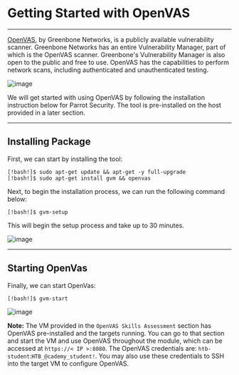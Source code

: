 # Getting Started with OpenVAS

---

[OpenVAS](https://openvas.org/), by Greenbone Networks, is a publicly available vulnerability scanner. Greenbone Networks has an entire Vulnerability Manager, part of which is the OpenVAS scanner. Greenbone's Vulnerability Manager is also open to the public and free to use. OpenVAS has the capabilities to perform network scans, including authenticated and unauthenticated testing.

![image](https://academy.hackthebox.com/storage/modules/108/openvas/Greenbone_Security_Assistant.png)

We will get started with using OpenVAS by following the installation instruction below for Parrot Security. The tool is pre-installed on the host provided in a later section.

---

## Installing Package

First, we can start by installing the tool:

```shell-session
[!bash!]$ sudo apt-get update && apt-get -y full-upgrade
[!bash!]$ sudo apt-get install gvm && openvas
```

Next, to begin the installation process, we can run the following command below:

```shell-session
[!bash!]$ gvm-setup
```

This will begin the setup process and take up to 30 minutes.

![image](https://academy.hackthebox.com/storage/modules/108/openvas/gvmsetup.png)

---

## Starting OpenVas

Finally, we can start OpenVas:

```shell-session
[!bash!]$ gvm-start
```

![image](https://academy.hackthebox.com/storage/modules/108/openvas/gvmstart.png)

**Note:** The VM provided in the `OpenVAS Skills Assessment` section has OpenVAS pre-installed and the targets running. You can go to that section and start the VM and use OpenVAS throughout the module, which can be accessed at `https://< IP >:8080`. The OpenVAS credentials are: `htb-student`:`HTB_@cademy_student!`. You may also use these credentials to SSH into the target VM to configure OpenVAS.